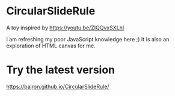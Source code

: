 # CircularSlideRule
A toy inspired by https://youtu.be/ZIQQvxSXLhI

I am refreshing my poor JavaScript knowledge here ;)
It is also an exploration of HTML canvas for me.

# Try the latest version
https://bajron.github.io/CircularSlideRule/